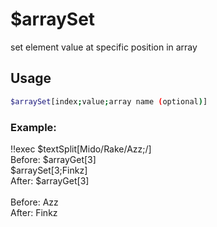 # $arraySet

set element value at specific position in array

## Usage

```bash
$arraySet[index;value;array name (optional)]
```

### Example:
<discord-messages>
          <discord-message :bot="false" role-color="#ffcc9a" author="Member">
        !!exec $textSplit[Mido/Rake/Azz;/]<br>Before: $arrayGet[3]<br>$arraySet[3;Finkz]<br>After: $arrayGet[3]<br><br>
          </discord-message>
          <discord-message :bot="true" role-color="#0099ff" author="Custom Command" avatar="https://media.discordapp.net/avatars/725721249652670555/781224f90c3b841ba5b40678e032f74a.webp">
        Before: Azz<br>After: Finkz
        </discord-message>
</discord-messages>